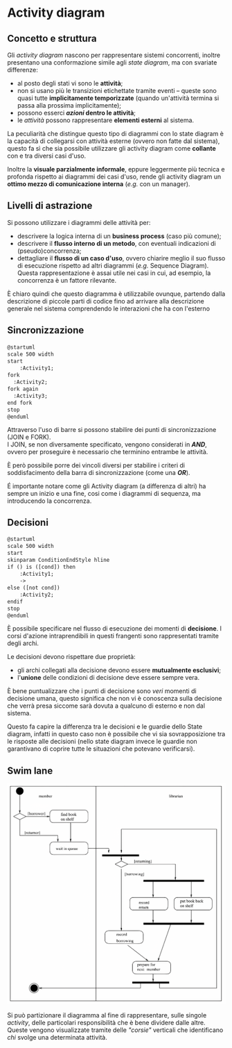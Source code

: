 # Activity diagram

## Concetto e struttura

Gli _activity diagram_ nascono per rappresentare sistemi concorrenti, inoltre presentano una conformazione simile agli _state diagram_, ma con svariate differenze:

* al posto degli stati vi sono le **attività**;
* non si usano più le transizioni etichettate tramite eventi &#8211; queste sono quasi tutte **implicitamente
  temporizzate** (quando un'attività termina si passa alla prossima implicitamente);
* possono esserci ***azioni* dentro le attività**;
* le *attività* possono rappresentare **elementi esterni** al sistema.

La peculiarità che distingue questo tipo di diagrammi con lo state diagram è la capacità di collegarsi con 
attività esterne (ovvero non fatte dal sistema), questo fa sì che sia possibile utilizzare gli activity diagram come 
**collante** con e tra diversi casi d'uso.

Inoltre la **visuale parzialmente informale**, eppure leggermente più tecnica e profonda rispetto ai diagrammi dei casi
d'uso, rende gli activity diagram un **ottimo mezzo di comunicazione interna** (*e.g.* con un manager).

## Livelli di astrazione

Si possono utilizzare i diagrammi delle attività per:

- descrivere la logica interna di un __business process__ (caso più comune);
- descrivere il __flusso interno di un metodo__, con eventuali indicazioni di (pseudo)concorrenza;
- dettagliare il __flusso di un caso d'uso__, ovvero chiarire meglio il suo flusso di esecuzione rispetto ad altri
  diagrammi (*e.g.* Sequence Diagram).
  Questa rappresentazione è assai utile nei casi in cui, ad esempio, la concorrenza è un fattore rilevante.

È chiaro quindi che questo diagramma è utilizzabile ovunque, partendo dalla descrizione di piccole parti di codice fino 
ad arrivare alla descrizione generale nel sistema comprendendo le interazioni che ha con l'esterno

## Sincronizzazione

```plantuml
@startuml
scale 500 width
start
    :Activity1;
fork
  :Activity2;
fork again
  :Activity3;
end fork
stop
@enduml
```
Attraverso l'uso di barre si possono stabilire dei punti di sincronizzazione (JOIN e FORK). \
I JOIN, se non diversamente specificato, vengono considerati in ___AND___, ovvero per proseguire è necessario
che terminino entrambe le attività.

È però possibile porre dei vincoli diversi per stabilire i criteri di soddisfacimento della barra di sincronizzazione 
(come una __*OR*__).

É importante notare come gli Activity diagram (a differenza di altri) ha sempre un inizio e una fine, cosi come i 
diagrammi di sequenza, ma introducendo la concorrenza.

## Decisioni

```plantuml
@startuml
scale 500 width
start
skinparam ConditionEndStyle hline
if () is ([cond]) then
    :Activity1;
    ->
else ([not cond])
    :Activity2;
endif
stop
@enduml
```

È possibile specificare nel flusso di esecuzione dei momenti di __decisione__.
I corsi d'azione intraprendibili in questi frangenti sono rappresentati tramite degli archi.

Le decisioni devono rispettare due proprietà:

* gli archi collegati alla decisione devono essere __mutualmente esclusivi__;
* l'__unione__ delle condizioni di decisione deve essere sempre vera.

È bene puntualizzare che i punti di decisione sono _veri_ momenti di decisione umana, questo significa che non vi è 
conoscenza sulla decisione che verrà presa siccome sarà dovuta a qualcuno di esterno e non dal sistema.

Questo fa capire la differenza tra le decisioni e le guardie dello State diagram, infatti in questo caso non è possibile
che vi sia sovrapposizione tra le risposte alle decisioni (nello state diagram invece le guardie non garantivano di coprire
tutte le situazioni che potevano verificarsi).
## Swim lane

![Swim lane esempio](/assets/11_activity-swim-lane-example.png)

Si può partizionare il diagramma al fine di rappresentare, sulle singole _activity_, delle particolari responsibilità
che è bene dividere dalle altre.
Queste vengono visualizzate tramite delle _"corsie"_ verticali che identificano _chi_ svolge una determinata attività.

